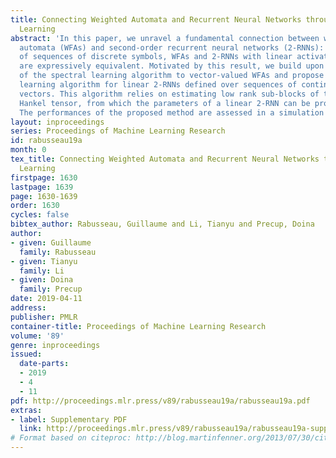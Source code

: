 ```yaml
---
title: Connecting Weighted Automata and Recurrent Neural Networks through Spectral
  Learning
abstract: 'In this paper, we unravel a fundamental connection between weighted finite
  automata (WFAs) and second-order recurrent neural networks (2-RNNs): in the case
  of sequences of discrete symbols, WFAs and 2-RNNs with linear activation functions
  are expressively equivalent. Motivated by this result, we build upon a recent extension
  of the spectral learning algorithm to vector-valued WFAs and propose the first provable
  learning algorithm for linear 2-RNNs defined over sequences of continuous input
  vectors. This algorithm relies on estimating low rank sub-blocks of the so-called
  Hankel tensor, from which the parameters of a linear 2-RNN can be provably recovered.
  The performances of the proposed method are assessed in a simulation study.'
layout: inproceedings
series: Proceedings of Machine Learning Research
id: rabusseau19a
month: 0
tex_title: Connecting Weighted Automata and Recurrent Neural Networks through Spectral
  Learning
firstpage: 1630
lastpage: 1639
page: 1630-1639
order: 1630
cycles: false
bibtex_author: Rabusseau, Guillaume and Li, Tianyu and Precup, Doina
author:
- given: Guillaume
  family: Rabusseau
- given: Tianyu
  family: Li
- given: Doina
  family: Precup
date: 2019-04-11
address: 
publisher: PMLR
container-title: Proceedings of Machine Learning Research
volume: '89'
genre: inproceedings
issued:
  date-parts:
  - 2019
  - 4
  - 11
pdf: http://proceedings.mlr.press/v89/rabusseau19a/rabusseau19a.pdf
extras:
- label: Supplementary PDF
  link: http://proceedings.mlr.press/v89/rabusseau19a/rabusseau19a-supp.pdf
# Format based on citeproc: http://blog.martinfenner.org/2013/07/30/citeproc-yaml-for-bibliographies/
---
```

